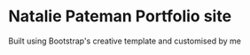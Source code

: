 <h1>Natalie Pateman Portfolio site</h1>

<p>Built using Bootstrap's creative template and customised by me</p>
